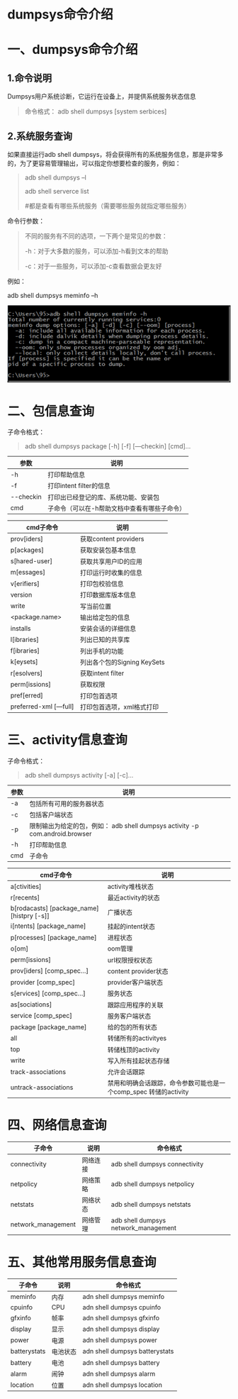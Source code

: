 # dumpsys命令介绍

# 一、dumpsys命令介绍

## 1.命令说明

Dumpsys用户系统诊断，它运行在设备上，并提供系统服务状态信息

> 命令格式： adb shell dumpsys [system serbices]

## 2.系统服务查询

如果直接运行adb shell dumpsys，将会获得所有的系统服务信息，那是非常多的，为了更容易管理输出，可以指定你想要检查的服务，例如：

> adb shell dumpsys –l
>
> adb shell serverce list
>
> \#都是查看有哪些系统服务（需要哪些服务就指定哪些服务）

命令行参数：

> 不同的服务有不同的选项，一下两个是常见的参数：
>
> -h：对于大多数的服务，可以添加-h看到文本的帮助
>
> -c：对于一些服务，可以添加-c查看数据会更友好

例如：

adb shell dumpsys meminfo –h

[![image](2019-03-18-dumpsys命令介绍.assets/885707-20160411021111738-1998702672.png)](http://images2015.cnblogs.com/blog/885707/201604/885707-20160411021111410-503474376.png)

 

# 二、包信息查询

子命令格式：

> adb shell dumpsys package [-h] [-f] [—checkin] [cmd]…

| 参数      | 说明                                         |
| --------- | -------------------------------------------- |
| -h        | 打印帮助信息                                 |
| -f        | 打印intent filter的信息                      |
| --checkin | 打印出已经登记的库、系统功能、安装包         |
| cmd       | 子命令（可以在-h帮助文档中查看有哪些子命令） |

 

| cmd子命令             | 说明                        |
| --------------------- | --------------------------- |
| prov[iders]           | 获取content providers       |
| p[ackages]            | 获取安装包基本信息          |
| s[hared-user]         | 获取共享用户ID的应用        |
| m[essages]            | 打印运行时收集的信息        |
| v[erifiers]           | 打印包校验信息              |
| version               | 打印数据库版本信息          |
| write                 | 写当前位置                  |
| <package.name>        | 输出给定包的信息            |
| installs              | 安装会话的详细信息          |
| l[ibraries]           | 列出已知的共享库            |
| f[ibraries]           | 列出手机的功能              |
| k[eysets]             | 列出各个包的Signing KeySets |
| r[esolvers]           | 获取intent filter           |
| perm[issions]         | 获取权限                    |
| pref[erred]           | 打印包首选项                |
| preferred-xml [—full] | 打印包首选项，xml格式打印   |

 

# 三、activity信息查询

子命令格式：

> adb shell dumpsys activity [-a] [-c]…

| 参数 | 说明                                                         |
| ---- | ------------------------------------------------------------ |
| -a   | 包括所有可用的服务器状态                                     |
| -c   | 包括客户端状态                                               |
| -p   | 限制输出为给定的包，例如：  adb shell dumpsys activity -p com.android.browser |
| -h   | 打印帮助信息                                                 |
| cmd  | 子命令                                                       |

 

 

| cmd子命令                                  | 说明                                                         |
| ------------------------------------------ | ------------------------------------------------------------ |
| a[ctivities]                               | activity堆栈状态                                             |
| r[recents]                                 | 最近activity的状态                                           |
| b[rodacasts] [package_name] [histpry [-s]] | 广播状态                                                     |
| i[ntents] [package_name]                   | 挂起的intent状态                                             |
| p[rocesses] [package_name]                 | 进程状态                                                     |
| o[om]                                      | oom管理                                                      |
| perm[issions]                              | url权限授权状态                                              |
| prov[iders] [comp_spec…]                   | content provider状态                                         |
| provider [comp_spec]                       | provider客户端状态                                           |
| s[ervices] [comp_spec…]                    | 服务状态                                                     |
| as[sociations]                             | 跟踪应用程序的关联                                           |
| service [comp_spec]                        | 服务客户端状态                                               |
| package [package_name]                     | 给的包的所有状态                                             |
| all                                        | 转储所有的activityes                                         |
| top                                        | 转储栈顶的activity                                           |
| write                                      | 写入所有挂起状态存储                                         |
| track-associations                         | 允许会话跟踪                                                 |
| untrack-associations                       | 禁用和明确会话跟踪，命令参数可能也是一个comp_spec 转储的activity |

 

# 四、网络信息查询

| 子命令             | 说明     | 命令格式                             |
| ------------------ | -------- | ------------------------------------ |
| connectivity       | 网络连接 | adb shell dumpsys connectivity       |
| netpolicy          | 网络策略 | adb shell dumpsys netpolicy          |
| netstats           | 网络状态 | adb shell dumpsys netstats           |
| network_management | 网络管理 | adb shell dumpsys network_management |

 

# 五、其他常用服务信息查询

| 子命令       | 说明     | 命令格式                       |
| ------------ | -------- | ------------------------------ |
| meminfo      | 内存     | adn shell dumpsys meminfo      |
| cpuinfo      | CPU      | adn shell dumpsys cpuinfo      |
| gfxinfo      | 帧率     | adn shell dumpsys gfxinfo      |
| display      | 显示     | adn shell dumpsys display      |
| power        | 电源     | adn shell dumpsys power        |
| batterystats | 电池状态 | adn shell dumpsys batterystats |
| battery      | 电池     | adn shell dumpsys battery      |
| alarm        | 闹钟     | adn shell dumpsys alarm        |
| location     | 位置     | adn shell dumpsys location     |
